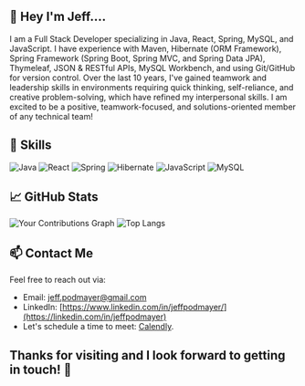 ## 👋 Hey I'm Jeff....
I am a Full Stack Developer specializing in Java, React, Spring, MySQL, and JavaScript. I have experience with Maven, Hibernate (ORM Framework), Spring Framework (Spring Boot, Spring MVC, and Spring Data JPA), Thymeleaf, JSON & RESTful APIs, MySQL Workbench, and using Git/GitHub for version control. Over the last 10 years, I've gained teamwork and leadership skills in environments requiring quick thinking, self-reliance, and creative problem-solving, which have refined my interpersonal skills. I am excited to be a positive, teamwork-focused, and solutions-oriented member of any technical team!


## 💼 Skills
![Java](https://img.shields.io/badge/Java-ED8B00?style=flat-square&logo=java&logoColor=white)
![React](https://img.shields.io/badge/React-61DAFB?style=flat-square&logo=react&logoColor=black)
![Spring](https://img.shields.io/badge/Spring-6DB33F?style=flat-square&logo=spring&logoColor=white)
![Hibernate](https://img.shields.io/badge/Hibernate-5E5E5E?style=flat-square&logo=hibernate&logoColor=white)
![JavaScript](https://img.shields.io/badge/JavaScript-F7DF1E?style=flat-square&logo=javascript&logoColor=black)
![MySQL](https://img.shields.io/badge/MySQL-4479A1?style=flat-square&logo=mysql&logoColor=white)

## 📈 GitHub Stats
![Your Contributions Graph](https://github.com/jeffpodmayer/jeffpodmayer/blob/main/github-contribution-grid-snake.svg)
![Top Langs](https://github-readme-stats.vercel.app/api/top-langs/?username=jeffpodmayer&layout=compact&theme=blue)

## 📫 Contact Me
Feel free to reach out via:
- Email: [jeff.podmayer@gmail.com](mailto:jeff.podmayer@gmail.com)
- LinkedIn: [https://www.linkedin.com/in/jeffpodmayer/](https://linkedin.com/in/jeffpodmayer)
- Let's schedule a time to meet: [Calendly](https://calendly.com/jeff-podmayer/let-s-connect).

## Thanks for visiting and I look forward to getting in touch! 🌟
